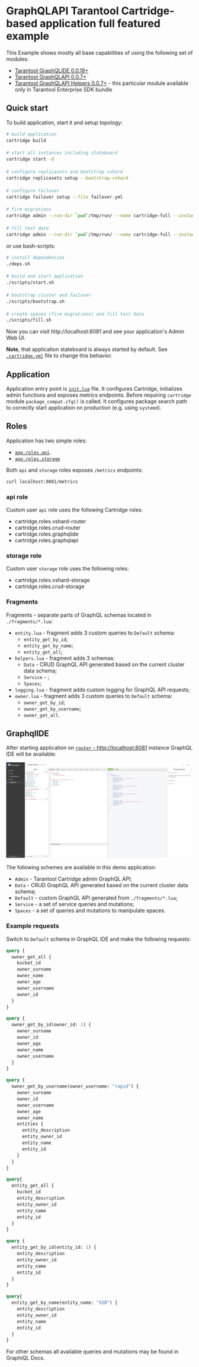 # GraphQLAPI Tarantool Cartridge-based application full featured example

This Example shows mostly all base capabilities of using the following set of modules:

- [Tarantool GraphQLIDE 0.0.18+](https://github.com/tarantool/graphqlide)
- [Tarantool GraphQLAPI 0.0.7+](https://github.com/tarantool/graphqlapi)
- [Tarantool GraphQLAPI Helpers 0.0.7+](https://github.com/tarantool/graphqlapi-helpers) - this particular module available only in Tarantool Enterprise SDK bundle

## Quick start

To build application, start it and setup topology:

```bash
# build application
cartridge build

# start all instances including stateboard
cartridge start -d

# configure replicasets and bootstrap vshard
cartridge replicasets setup --bootstrap-vshard

# configure failover
cartridge failover setup --file failover.yml

# fire migrations
cartridge admin --run-dir `pwd`/tmp/run/ --name cartridge-full --instance router migrations

# fill test data
cartridge admin --run-dir `pwd`/tmp/run/ --name cartridge-full --instance router fill
```

or use bash-scripts:

```bash
# install dependencies
./deps.sh

# build and start application
./scripts/start.sh

# bootstrap cluster and failover
./scripts/bootstrap.sh

# create spaces (fire migrations) and fill test data
./scripts/fill.sh

```

Now you can visit http://localhost:8081 and see your application's Admin Web UI.

**Note**, that application stateboard is always started by default.
See [`.cartridge.yml`](./.cartridge.yml) file to change this behavior.

## Application

Application entry point is [`init.lua`](./init.lua) file.
It configures Cartridge, initializes admin functions and exposes metrics endpoints.
Before requiring `cartridge` module `package_compat.cfg()` is called.
It configures package search path to correctly start application on production
(e.g. using `systemd`).

## Roles

Application has two simple roles:

- [`app.roles.api`](./app/roles/api.lua).
- [`app.roles.storage`](./app/roles/storage.lua)

Both `api` and `storage` roles exposes `/metrics` endpoints:

```bash
curl localhost:8081/metrics
```

### api role

Custom user `api` role uses the following Cartridge roles:

- cartridge.roles.vshard-router
- cartridge.roles.crud-router
- cartridge.roles.graphqlide
- cartridge.roles.graphqlapi

### storage role

Custom user `storage` role uses the following roles:

- cartridge.roles.vshard-storage
- cartridge.roles.crud-storage

### Fragments

Fragments - separate parts of GraphQL schemas located in `./fragments/*.lua`:

- `entity.lua` - fragment adds 3 custom queries to `Default` schema:
  - `entity_get_by_id`;
  - `entity_get_by_name`;
  - `entity_get_all`;
- `helpers.lua` - fragment adds 3 schemas:
  - `Data` - CRUD GraphQL API generated based on the current cluster data schema;
  - `Service` - ;
  - `Spaces`;
- `logging.lua` - fragment adds custom logging for GraphQL API requests;
- `owner.lua` - fragment adds 3 custom queries to `Default` schema:
  - `owner_get_by_id`;
  - `owner_get_by_username`;
  - `owner_get_all`.

## GraphqlIDE

After starting application on [`router` - http://localhost:8081](http://localhost:8081) instance GraphQL IDE will be available:

![GraphQL IDE](./resources/GraphQLIDE.png "GraphQL IDE")

The following schemes are available in this demo application:

- `Admin` - Tarantool Cartridge admin GraphQL API;
- `Data` - CRUD GraphQL API generated based on the current cluster data schema;
- `Default` - custom GraphQL API generated from `./fragments/*.lua`;
- `Service` - a set of service queries and mutations;
- `Spaces` - a set of queries and mutations to manipulate spaces.

### Example requests

Switch to `Default` schema in GraphQL IDE and make the following requests:

```graphql
query {
  owner_get_all {
    bucket_id
    owner_surname
    owner_name
    owner_age
    owner_username
    owner_id
  }
}
```

```graphql
query {
  owner_get_by_id(owner_id: 1) {
    owner_surname
    owner_id
    owner_age
    owner_name
    owner_username
  }
}
```

```graphql
query {
  owner_get_by_username(owner_username: "rapid") {
    owner_surname
    owner_id
    owner_username
    owner_age
    owner_name
    entities {
      entity_description
      entity_owner_id
      entity_name
      entity_id
    }
  }
}
```

```graphql
query{
  entity_get_all {
    bucket_id
    entity_description
    entity_owner_id
    entity_name
    entity_id
  }
}
```

```graphql
query {
  entity_get_by_id(entity_id: 1) {
    entity_description
    entity_owner_id
    entity_name
    entity_id
  }
}
```

```graphql
query{
  entity_get_by_name(entity_name: "SSD") {
    entity_description
    entity_owner_id
    entity_name
    entity_id
  }
}
```

For other schemas all available queries and mutations may be found in GraphiQL Docs.
